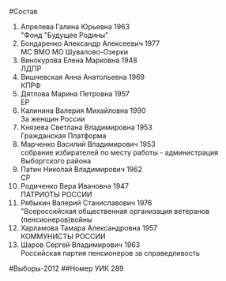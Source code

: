 #Состав
1. Апрелева Галина Юрьевна 1963   
    "Фонд "Будущее Родины"
2. Бондаренко Александр Алексеевич 1977   
    МС ВМО МО Шувалово-Озерки
3. Винокурова Елена Марковна 1948   
    ЛДПР
4. Вишневская Анна Анатольевна 1969   
    КПРФ
5. Дятлова Марина Петровна 1957   
    ЕР
6. Калинина Валерия Михайловна 1990   
    За женщин России
7. Князева Светлана Владимировна 1953   
    Гражданская Платформа
8. Марченко Василий Владимирович 1953   
    собрание избирателей по месту работы - администрация Выборгского района
9. Патин Николай Владимирович 1962   
    СР
10. Родиченко Вера Ивановна 1947   
    ПАТРИОТЫ РОССИИ
11. Рябыкин Валерий Станиславович 1976   
    "Всероссийская общественная организация ветеранов (пенсионеров)войны
12. Харламова Тамара Александровна 1957   
    КОММУНИСТЫ РОССИИ
13. Шаров Сергей Владимирович 1963   
    Российская партия пенсионеров за справедливость

#Выборы-2012
##Номер УИК
289